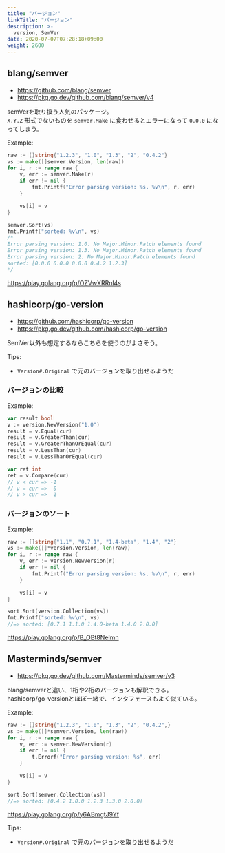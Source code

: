 ```yaml
---
title: "バージョン"
linkTitle: "バージョン"
description: >-
  version, SemVer
date: 2020-07-07T07:28:18+09:00
weight: 2600
---
```


## blang/semver

- https://github.com/blang/semver
- https://pkg.go.dev/github.com/blang/semver/v4

semVerを取り扱う人気のパッケージ。  
`X.Y.Z` 形式でないものを `semver.Make` に食わせるとエラーになって `0.0.0` になってしまう。

Example:

```go
raw := []string{"1.2.3", "1.0", "1.3", "2", "0.4.2"}
vs := make([]semver.Version, len(raw))
for i, r := range raw {
	v, err := semver.Make(r)
	if err != nil {
		fmt.Printf("Error parsing version: %s. %v\n", r, err)
	}

	vs[i] = v
}

semver.Sort(vs)
fmt.Printf("sorted: %v\n", vs)
/*
Error parsing version: 1.0. No Major.Minor.Patch elements found
Error parsing version: 1.3. No Major.Minor.Patch elements found
Error parsing version: 2. No Major.Minor.Patch elements found
sorted: [0.0.0 0.0.0 0.0.0 0.4.2 1.2.3]
*/
```

https://play.golang.org/p/OZVwXRRnl4s

## hashicorp/go-version

- https://github.com/hashicorp/go-version
- https://pkg.go.dev/github.com/hashicorp/go-version

SemVer以外も想定するならこちらを使うのがよさそう。

Tips:

- `Version#.Original` で元のバージョンを取り出せるようだ

### バージョンの比較

Example:

```go
var result bool
v := version.NewVersion("1.0")
result = v.Equal(cur)
result = v.GreaterThan(cur)
result = v.GreaterThanOrEqual(cur)
result = v.LessThan(cur)
result = v.LessThanOrEqual(cur)

var ret int
ret = v.Compare(cur)
// v < cur => -1
// v = cur =>  0
// v > cur =>  1
```

### バージョンのソート

Example:

```go
raw := []string{"1.1", "0.7.1", "1.4-beta", "1.4", "2"}
vs := make([]*version.Version, len(raw))
for i, r := range raw {
	v, err := version.NewVersion(r)
	if err != nil {
		fmt.Printf("Error parsing version: %s. %v\n", r, err)
	}

	vs[i] = v
}

sort.Sort(version.Collection(vs))
fmt.Printf("sorted: %v\n", vs)
//=> sorted: [0.7.1 1.1.0 1.4.0-beta 1.4.0 2.0.0]
```

https://play.golang.org/p/B_OBt8NeImn

## Masterminds/semver

- https://pkg.go.dev/github.com/Masterminds/semver/v3

blang/semverと違い、1桁や2桁のバージョンも解釈できる。  
hashicorp/go-versionとほぼ一緒で、インタフェースもよく似ている。

Example:

```go
raw := []string{"1.2.3", "1.0", "1.3", "2", "0.4.2",}
vs := make([]*semver.Version, len(raw))
for i, r := range raw {
	v, err := semver.NewVersion(r)
	if err != nil {
		t.Errorf("Error parsing version: %s", err)
	}

	vs[i] = v
}

sort.Sort(semver.Collection(vs))
//=> sorted: [0.4.2 1.0.0 1.2.3 1.3.0 2.0.0]
```

https://play.golang.org/p/y6ABmgtJ9Yf

Tips:

- `Version#.Original` で元のバージョンを取り出せるようだ

